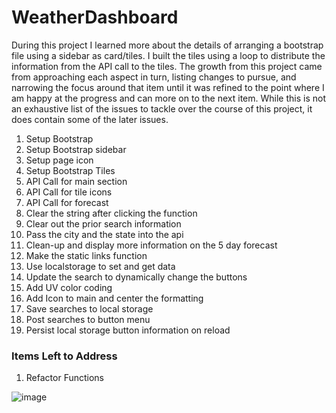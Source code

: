 # WeatherDashboard

During this project I learned more about the details of arranging a bootstrap file using a sidebar as card/tiles. I built the tiles using a loop to distribute the information from the API call to the tiles. The growth from this project came from approaching each aspect in turn, listing changes to pursue, and narrowing the focus around that item until it was refined to the point where I am happy at the progress and can more on to the next item. While this is not an exhaustive list of the issues to tackle over the course of this project, it does contain some of the later issues. 

1. Setup Bootstrap
2. Setup Bootstrap sidebar
3. Setup page icon
4. Setup Bootstrap Tiles
5. API Call for main section
6. API Call for tile icons
7. API Call for forecast
8. Clear the string after clicking the function
9. Clear out the prior search information
10. Pass the city and the state into the api
11. Clean-up and display more information on the 5 day forecast
12. Make the static links function
13. Use localstorage to set and get data
14. Update the search to dynamically change the buttons
15. Add UV color coding
16. Add Icon to main and center the formatting
17. Save searches to local storage
15. Post searches to button menu
16. Persist local storage button information on reload

### Items Left to Address
1. Refactor Functions

![image](https://user-images.githubusercontent.com/78341753/134790908-468d5efb-7d99-43f3-82ce-a98146ac916a.png)

